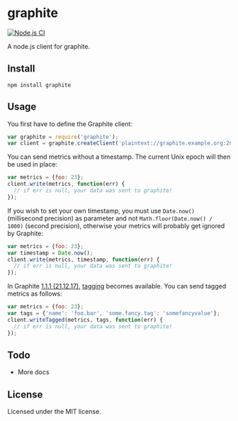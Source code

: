 # graphite

[![Node.js CI](https://github.com/felixge/node-graphite/actions/workflows/node.js.yml/badge.svg)](https://github.com/felixge/node-graphite/actions/workflows/node.js.yml)

A node.js client for graphite.

## Install

```
npm install graphite
```

## Usage

You first have to define the Graphite client:

```js
var graphite = require('graphite');
var client = graphite.createClient('plaintext://graphite.example.org:2003/');
```

You can send metrics without a timestamp. The current Unix epoch will then be used in place:

```js
var metrics = {foo: 23};
client.write(metrics, function(err) {
  // if err is null, your data was sent to graphite!
});
```

If you wish to set your own timestamp, you must use `Date.now()` (millisecond precision) as parameter and not `Math.floor(Date.now() / 1000)` (second precision), otherwise your metrics will probably get ignored by Graphite:

```js
var metrics = {foo: 23};
var timestamp = Date.now();
client.write(metrics, timestamp, function(err) {
  // if err is null, your data was sent to graphite!
});
```

In Graphite [1.1.1 (21.12.17)](http://graphite.readthedocs.io/en/latest/releases/1_1_1.html), [tagging](http://graphite.readthedocs.io/en/latest/tags.html) becomes available. You can send tagged metrics as follows:

```js
var metrics = {foo: 23};
var tags = {'name': 'foo.bar', 'some.fancy.tag': 'somefancyvalue'};
client.writeTagged(metrics, tags, function(err) {
  // if err is null, your data was sent to graphite!
});
```

## Todo

* More docs

## License

Licensed under the MIT license.
